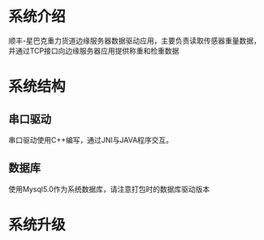 # 系统介绍
顺丰-星巴克重力货道边缘服务器数据驱动应用，主要负责读取传感器重量数据，并通过TCP接口向边缘服务器应用提供称重和检重数据

# 系统结构
## 串口驱动
串口驱动使用C++编写，通过JNI与JAVA程序交互。
## 数据库
使用Mysql5.0作为系统数据库，请注意打包时的数据库驱动版本

# 系统升级